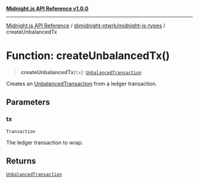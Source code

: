 [**Midnight.js API Reference v1.0.0**](../../../README.md)

***

[Midnight.js API Reference](../../../packages.md) / [@midnight-ntwrk/midnight-js-types](../README.md) / createUnbalancedTx

# Function: createUnbalancedTx()

> **createUnbalancedTx**(`tx`): [`UnbalancedTransaction`](../type-aliases/UnbalancedTransaction.md)

Creates an [UnbalancedTransaction](../type-aliases/UnbalancedTransaction.md) from a ledger transaction.

## Parameters

### tx

`Transaction`

The ledger transaction to wrap.

## Returns

[`UnbalancedTransaction`](../type-aliases/UnbalancedTransaction.md)
